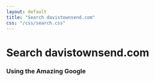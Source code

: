 ```yaml
---
layout: default
title: "Search davistownsend.com"
css: "/css/search.css"
---
```


# Search davistownsend.com

### Using the Amazing Google

<div id="google-custom-search">
<script>
  (function() {
    var cx = '004480185861234761520:ncxyklvdnzw';
    var gcse = document.createElement('script');
    gcse.type = 'text/javascript';
    gcse.async = true;
    gcse.src = 'https://cse.google.com/cse.js?cx=' + cx;
    var s = document.getElementsByTagName('script')[0];
    s.parentNode.insertBefore(gcse, s);
  })();
</script>
<gcse:search></gcse:search>
</div>
